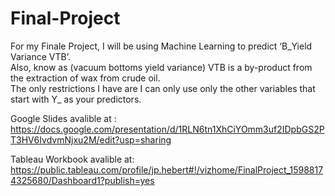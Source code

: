 # Final-Project

For my Finale Project, I will be using Machine Learning to predict ‘B_Yield Variance VTB’. <br />
Also, know as (vacuum bottoms yield variance) VTB is a by-product from the extraction of wax from crude oil. <br />
The only restrictions I have are I can only use only the other variables that start with Y_ as your predictors.
 

Google Slides avalible at : <br />
https://docs.google.com/presentation/d/1RLN6tn1XhCiYOmm3uf2IDpbGS2PT3HV6IvdvmNjxu2M/edit?usp=sharing

Tableau Workbook avalible at: <br />
https://public.tableau.com/profile/jp.hebert#!/vizhome/FinalProject_15988174325680/Dashboard1?publish=yes


